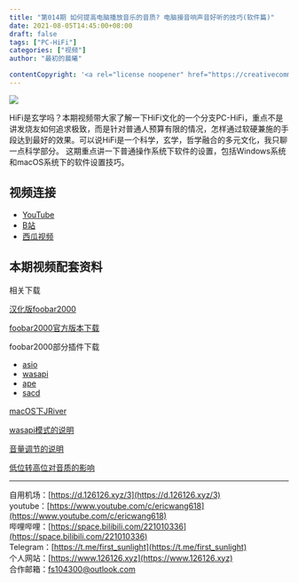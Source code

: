 ```yaml
---
title: "第014期 如何提高电脑播放音乐的音质? 电脑接音响声音好听的技巧(软件篇)"
date: 2021-08-05T14:45:00+08:00
draft: false
tags: ["PC-HiFi"]
categories: ["视频"]
author: "最初的晨曦"

contentCopyright: '<a rel="license noopener" href="https://creativecommons.org/licenses/by-nc-sa/4.0/deed.zh" target="_blank">本文章采用 CC BY-NC-SA 4.0 许可协议</a>'
---
```


![](../../images/014/0.jpg)

HiFi是玄学吗？本期视频带大家了解一下HiFi文化的一个分支PC-HiFi，重点不是讲发烧友如何追求极致，而是针对普通人预算有限的情况，怎样通过软硬兼施的手段达到最好的效果。可以说HiFi是一个科学，玄学，哲学融合的多元文化，我只聊一点科学部分。
这期重点讲一下普通操作系统下软件的设置，包括Windows系统和macOS系统下的软件设置技巧。

## 视频连接

- [YouTube](https://www.youtube.com/watch?v=l2kPJba_-ds)
- [B站](https://www.bilibili.com/video/BV1wU4y1J7Xn)
- [西瓜视频](https://www.ixigua.com/6999459403875222029)

## 本期视频配套资料

相关下载

[汉化版foobar2000](http://blog.sina.com.cn/s/blog_6fcc51420102yx5x.html)

[foobar2000官方版本下载](https://www.foobar2000.org/download)

foobar2000部分插件下载

- [asio](https://www.foobar2000.org/components/view/foo_out_asio)
- [wasapi](https://www.foobar2000.org/components/view/foo_out_wasapi)
- [ape](https://www.foobar2000.org/components/view/foo_input_monkey)
- [sacd](https://sourceforge.net/projects/sacddecoder/files/foo_input_sacd/)


[macOS下JRiver](http://www.pc6.com/mac/359858.html)


[wasapi模式的说明](https://wiki.jriver.com/index.php/WASAPI_Event_Style)

[音量调节的说明](https://www.audiosciencereview.com/forum/index.php?threads/get-the-best-sound-quality-in-windows-using-wasapi.5272/)

[低位转高位对音质的影响](https://audiophilestyle.com/forums/topic/37187-wasapi-and-bit-depth-question/)

---

自用机场：[https://d.126126.xyz/3](https://d.126126.xyz/3)  
youtube：[https://www.youtube.com/c/ericwang618](https://www.youtube.com/c/ericwang618)  
哔哩哔哩：[https://space.bilibili.com/221010336](https://space.bilibili.com/221010336)  
Telegram：[https://t.me/first_sunlight](https://t.me/first_sunlight)  
个人网站：[https://www.126126.xyz](https://www.126126.xyz)  
合作邮箱：fs104300@outlook.com
